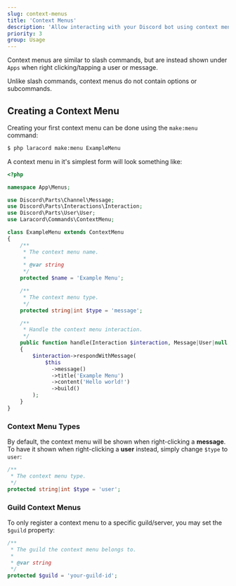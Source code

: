 ```yaml
---
slug: context-menus
title: 'Context Menus'
description: 'Allow interacting with your Discord bot using context menus.'
priority: 3
group: Usage
---
```


Context menus are similar to slash commands, but are instead shown under `Apps` when right clicking/tapping a user or message.

Unlike slash commands, context menus do not contain options or subcommands.

## Creating a Context Menu

Creating your first context menu can be done using the `make:menu` command:

```sh
$ php laracord make:menu ExampleMenu
```

A context menu in it's simplest form will look something like:

```php
<?php

namespace App\Menus;

use Discord\Parts\Channel\Message;
use Discord\Parts\Interactions\Interaction;
use Discord\Parts\User\User;
use Laracord\Commands\ContextMenu;

class ExampleMenu extends ContextMenu
{
    /**
     * The context menu name.
     *
     * @var string
     */
    protected $name = 'Example Menu';

    /**
     * The context menu type.
     */
    protected string|int $type = 'message';

    /**
     * Handle the context menu interaction.
     */
    public function handle(Interaction $interaction, Message|User|null $target): mixed
    {
        $interaction->respondWithMessage(
            $this
              ->message()
              ->title('Example Menu')
              ->content('Hello world!')
              ->build()
        );
    }
}
```

### Context Menu Types

By default, the context menu will be shown when right-clicking a **message**. To have it shown when right-clicking a **user** instead, simply change `$type` to `user`:

```php
/**
 * The context menu type.
 */
protected string|int $type = 'user';
```

### Guild Context Menus

To only register a context menu to a specific guild/server, you may set the `$guild` property:

```php
/**
 * The guild the context menu belongs to.
 *
 * @var string
 */
protected $guild = 'your-guild-id';
```
